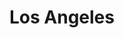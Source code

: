 ---
place: los-angeles-ca
title: Los Angeles
states:
  - CA
type: local
x: -118.2436849
y: 34.0522342
---